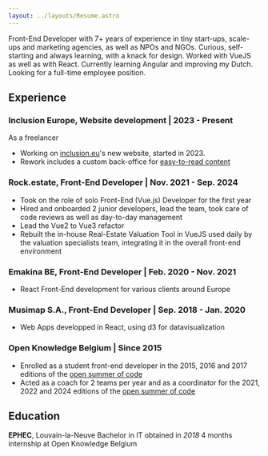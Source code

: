 ```yaml
---
layout: ../layouts/Resume.astro
---
```


Front-End Developer with 7+ years of experience in tiny start-ups, scale-ups and marketing agencies, as well as NPOs and NGOs. Curious, self-starting and always learning, with a knack for design. Worked with VueJS as well as with React. Currently learning Angular and improving my Dutch. Looking for a full-time employee position.

## Experience
### Inclusion Europe, Website development | 2023 - Present
As a freelancer
- Working on [inclusion.eu](https://inclusion.eu)'s new website, started in 2023.
- Rework includes a custom back-office for [easy-to-read content](https://www.inclusion.eu/type/e2r/1)
### Rock.estate, Front-End Developer | Nov. 2021 - Sep. 2024
- Took on the role of solo Front-End (Vue.js) Developer for the first year
- Hired and onboarded 2 junior developers, lead the team, took care of code reviews as well as day-to-day management
- Lead the Vue2 to Vue3 refactor
- Rebuilt the in-house Real-Estate Valuation Tool in VueJS used daily by the valuation specialists team, integrating it in the overall front-end environment
### Emakina BE, Front-End Developer | Feb. 2020 - Nov. 2021
- React Front-End development for various clients around Europe
### Musimap S.A., Front-End Developer | Sep. 2018 - Jan. 2020
- Web Apps developped in React, using d3 for datavisualization
### Open Knowledge Belgium | Since 2015
- Enrolled as a student front-end developer in the 2015, 2016 and 2017 editions of the [open summer of code](https://osoc.be/)
- Acted as a coach for 2 teams per year and as a coordinator for the 2021, 2022 and 2024 editions of the [open summer of code](https://osoc.be/)

## Education
**EPHEC**, Louvain-la-Neuve 
Bachelor in IT obtained in *2018*
4 months internship at Open Knowledge Belgium
